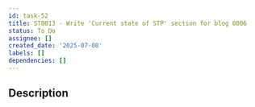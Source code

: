```yaml
---
id: task-52
title: ST0013 - Write 'Current state of STP' section for blog 0006
status: To Do
assignee: []
created_date: '2025-07-08'
labels: []
dependencies: []
---
```


## Description
